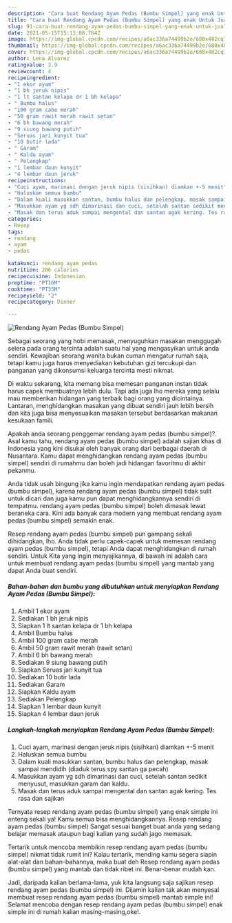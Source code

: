 ```yaml
---
description: "Cara buat Rendang Ayam Pedas (Bumbu Simpel) yang enak Untuk Jualan"
title: "Cara buat Rendang Ayam Pedas (Bumbu Simpel) yang enak Untuk Jualan"
slug: 91-cara-buat-rendang-ayam-pedas-bumbu-simpel-yang-enak-untuk-jualan
date: 2021-05-15T15:13:08.764Z
image: https://img-global.cpcdn.com/recipes/a6ac336a74499b2e/680x482cq70/rendang-ayam-pedas-bumbu-simpel-foto-resep-utama.jpg
thumbnail: https://img-global.cpcdn.com/recipes/a6ac336a74499b2e/680x482cq70/rendang-ayam-pedas-bumbu-simpel-foto-resep-utama.jpg
cover: https://img-global.cpcdn.com/recipes/a6ac336a74499b2e/680x482cq70/rendang-ayam-pedas-bumbu-simpel-foto-resep-utama.jpg
author: Lena Alvarez
ratingvalue: 3.9
reviewcount: 4
recipeingredient:
- "1 ekor ayam"
- "1 bh jeruk nipis"
- "1 lt santan kelapa dr 1 bh kelapa"
- " Bumbu halus"
- "100 gram cabe merah"
- "50 gram rawit merah rawit setan"
- "6 bh bawang merah"
- "9 siung bawang putih"
- "Seruas jari kunyit tua"
- "10 butir lada"
- " Garam"
- " Kaldu ayam"
- " Pelengkap"
- "1 lembar daun kunyit"
- "4 lembar daun jeruk"
recipeinstructions:
- "Cuci ayam, marinasi dengan jeruk nipis (sisihkan) diamkan +-5 menit"
- "Haluskan semua bumbu"
- "Dalam kuali masukkan santan, bumbu halus dan pelengkap, masak sampai mendidih (diaduk terus spy santan ga pecah)"
- "Masukkan ayam yg sdh dimarinasi dan cuci, setelah santan sedikit menyusut, masukkan garam dan kaldu."
- "Masak dan terus aduk sampai mengental dan santan agak kering. Tes rasa dan sajikan"
categories:
- Resep
tags:
- rendang
- ayam
- pedas

katakunci: rendang ayam pedas 
nutrition: 206 calories
recipecuisine: Indonesian
preptime: "PT16M"
cooktime: "PT35M"
recipeyield: "2"
recipecategory: Dinner

---
```



![Rendang Ayam Pedas (Bumbu Simpel)](https://img-global.cpcdn.com/recipes/a6ac336a74499b2e/680x482cq70/rendang-ayam-pedas-bumbu-simpel-foto-resep-utama.jpg)

Sebagai seorang yang hobi memasak, menyuguhkan masakan menggugah selera pada orang tercinta adalah suatu hal yang mengasyikan untuk anda sendiri. Kewajiban seorang  wanita bukan cuman mengatur rumah saja, tetapi kamu juga harus menyediakan kebutuhan gizi tercukupi dan panganan yang dikonsumsi keluarga tercinta mesti nikmat.

Di waktu  sekarang, kita memang bisa memesan panganan instan tidak harus capek membuatnya lebih dulu. Tapi ada juga lho mereka yang selalu mau memberikan hidangan yang terbaik bagi orang yang dicintainya. Lantaran, menghidangkan masakan yang dibuat sendiri jauh lebih bersih dan kita juga bisa menyesuaikan masakan tersebut berdasarkan makanan kesukaan famili. 



Apakah anda seorang penggemar rendang ayam pedas (bumbu simpel)?. Asal kamu tahu, rendang ayam pedas (bumbu simpel) adalah sajian khas di Indonesia yang kini disukai oleh banyak orang dari berbagai daerah di Nusantara. Kamu dapat menghidangkan rendang ayam pedas (bumbu simpel) sendiri di rumahmu dan boleh jadi hidangan favoritmu di akhir pekanmu.

Anda tidak usah bingung jika kamu ingin mendapatkan rendang ayam pedas (bumbu simpel), karena rendang ayam pedas (bumbu simpel) tidak sulit untuk dicari dan juga kamu pun dapat menghidangkannya sendiri di tempatmu. rendang ayam pedas (bumbu simpel) boleh dimasak lewat beraneka cara. Kini ada banyak cara modern yang membuat rendang ayam pedas (bumbu simpel) semakin enak.

Resep rendang ayam pedas (bumbu simpel) pun gampang sekali dihidangkan, lho. Anda tidak perlu capek-capek untuk memesan rendang ayam pedas (bumbu simpel), tetapi Anda dapat menghidangkan di rumah sendiri. Untuk Kita yang ingin menyajikannya, di bawah ini adalah cara untuk membuat rendang ayam pedas (bumbu simpel) yang mantab yang dapat Anda buat sendiri.

<!--inarticleads1-->

##### Bahan-bahan dan bumbu yang dibutuhkan untuk menyiapkan Rendang Ayam Pedas (Bumbu Simpel):

1. Ambil 1 ekor ayam
1. Sediakan 1 bh jeruk nipis
1. Siapkan 1 lt santan kelapa dr 1 bh kelapa
1. Ambil  Bumbu halus
1. Ambil 100 gram cabe merah
1. Ambil 50 gram rawit merah (rawit setan)
1. Ambil 6 bh bawang merah
1. Sediakan 9 siung bawang putih
1. Siapkan Seruas jari kunyit tua
1. Sediakan 10 butir lada
1. Sediakan  Garam
1. Siapkan  Kaldu ayam
1. Sediakan  Pelengkap
1. Siapkan 1 lembar daun kunyit
1. Siapkan 4 lembar daun jeruk




<!--inarticleads2-->

##### Langkah-langkah menyiapkan Rendang Ayam Pedas (Bumbu Simpel):

1. Cuci ayam, marinasi dengan jeruk nipis (sisihkan) diamkan +-5 menit
1. Haluskan semua bumbu
1. Dalam kuali masukkan santan, bumbu halus dan pelengkap, masak sampai mendidih (diaduk terus spy santan ga pecah)
1. Masukkan ayam yg sdh dimarinasi dan cuci, setelah santan sedikit menyusut, masukkan garam dan kaldu.
1. Masak dan terus aduk sampai mengental dan santan agak kering. Tes rasa dan sajikan




Ternyata resep rendang ayam pedas (bumbu simpel) yang enak simple ini enteng sekali ya! Kamu semua bisa menghidangkannya. Resep rendang ayam pedas (bumbu simpel) Sangat sesuai banget buat anda yang sedang belajar memasak ataupun bagi kalian yang sudah jago memasak.

Tertarik untuk mencoba membikin resep rendang ayam pedas (bumbu simpel) nikmat tidak rumit ini? Kalau tertarik, mending kamu segera siapin alat-alat dan bahan-bahannya, maka buat deh Resep rendang ayam pedas (bumbu simpel) yang mantab dan tidak ribet ini. Benar-benar mudah kan. 

Jadi, daripada kalian berlama-lama, yuk kita langsung saja sajikan resep rendang ayam pedas (bumbu simpel) ini. Dijamin kalian tak akan menyesal membuat resep rendang ayam pedas (bumbu simpel) mantab simple ini! Selamat mencoba dengan resep rendang ayam pedas (bumbu simpel) enak simple ini di rumah kalian masing-masing,oke!.

